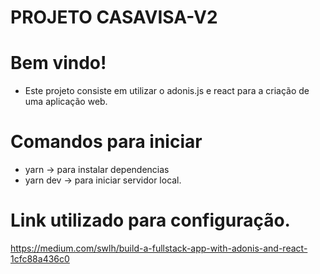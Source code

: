 # PROJETO CASAVISA-V2

# Bem vindo!

* Este projeto consiste em utilizar o adonis.js e react para a criação de uma aplicação web.

# Comandos para iniciar

- yarn -> para instalar dependencias
- yarn dev -> para iniciar servidor local.


# Link utilizado para configuração.
https://medium.com/swlh/build-a-fullstack-app-with-adonis-and-react-1cfc88a436c0
